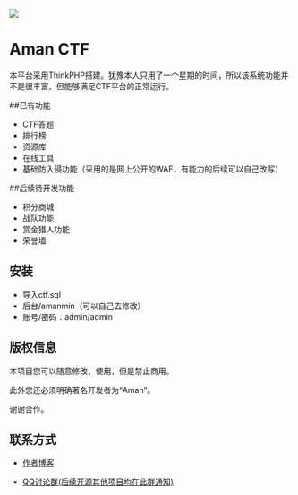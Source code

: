 ![](http://ctf.194nb.com/static/home/img/alogo.png) 

Aman CTF
===============

本平台采用ThinkPHP搭建。犹豫本人只用了一个星期的时间，所以该系统功能并不是很丰富。但能够满足CTF平台的正常运行。

##已有功能
 + CTF答题
 + 排行榜
 + 资源库
 + 在线工具
 + 基础防入侵功能（采用的是网上公开的WAF，有能力的后续可以自己改写）
 
##后续待开发功能
 + 积分商城
 + 战队功能
 + 赏金猎人功能
 + 荣誉墙


## 安装

 + 导入ctf.sql
 + 后台/amanmin（可以自己去修改）
 + 账号/密码：admin/admin


## 版权信息

本项目您可以随意修改，使用，但是禁止商用。

此外您还必须明确著名开发者为“Aman”。

谢谢合作。

## 联系方式

+ [作者博客](http://194nb.com)

+ [QQ讨论群(后续开源其他项目均在此群通知)](https://jq.qq.com/?_wv=1027&k=53g3pqh)

